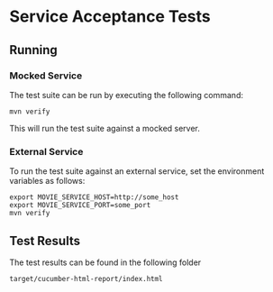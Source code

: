# Service Acceptance Tests

## Running

### Mocked Service

The test suite can be run by executing the following command:

```
mvn verify
```

This will run the test suite against a mocked server.

### External Service

To run the test suite against an external service, set the environment variables as follows:

```
export MOVIE_SERVICE_HOST=http://some_host
export MOVIE_SERVICE_PORT=some_port
mvn verify
```



## Test Results

The test results can be found in the following folder
 
```
target/cucumber-html-report/index.html
```